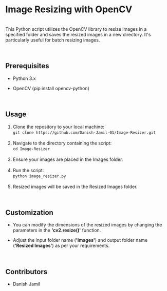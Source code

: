 # Image Resizing with OpenCV 
<br>This Python script utilizes the OpenCV library to resize images in a specified folder and saves the resized images in a new directory. It's particularly useful for batch resizing images.

<br>

## Prerequisites
 - Python 3.x

 - OpenCV (pip install opencv-python) 

<br>

## Usage
<ol>

<li>Clone the repository to your local machine:
 <br>
    <code>git clone https://github.com/Danish-Jamil-01/Image-Resizer.git</code>
</li>
<br>


<li>Navigate to the directory containing the script:
 <br> 
 <code>cd Image-Resizer</code>
</li>
<br>

<li>Ensure your images are placed in the Images folder.</li>

<br>

<li>Run the script:
<br>
    <code>python image_resizer.py</code>
</li>

<br>

<li>Resized images will be saved in the Resized Images folder.</li>
</ol>

<br>

## Customization

- You can modify the dimensions of the resized images by changing the parameters in the <b>'cv2.resize()'</b> function.

- Adjust the input folder name (<b>'Images'</b>) and output folder name (<b>'Resized Images'</b>) as per your requirements.

<br>

## Contributors

- Danish Jamil
